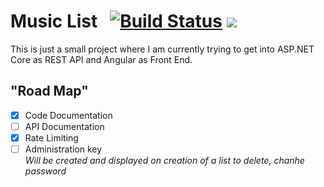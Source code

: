 # Music List &nbsp; [![Build Status](https://travis-ci.org/zekroTJA/aspmusiclist.svg?branch=master)](https://travis-ci.org/zekroTJA/aspmusiclist) [![](https://img.shields.io/badge/docker-zekro%2Faspmusiclist-16abc9?logo=docker&logoColor=16abc9)](https://hub.docker.com/r/zekro/aspmusiclist)

This is just a small project where I am currently trying to get into ASP.NET Core as REST API and Angular as Front End.

## "Road Map"

- [x] Code Documentation
- [ ] API Documentation
- [x] Rate Limiting
- [ ] Administration key  
  *Will be created and displayed on creation of a list to delete, chanhe password*
